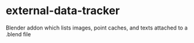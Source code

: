 # external-data-tracker
Blender addon which lists images, point caches, and texts attached to a .blend file
